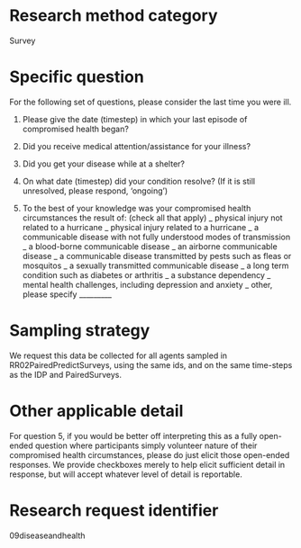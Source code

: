 ﻿# Research method category #
Survey


# Specific question #


For the following set of questions, please consider the last time you were ill.


1. Please give the date (timestep) in which your last episode of compromised health began?


2. Did you receive medical attention/assistance for your illness?


3. Did you get your disease while at a shelter?


4. On what date (timestep) did your condition resolve? (If it is still unresolved, please respond, ‘ongoing’)


5. To the best of your knowledge was your compromised health circumstances the result of: (check all that apply)
_ physical injury not related to a hurricane
_ physical injury related to a hurricane
_ a communicable disease with not fully understood modes of transmission
_ a blood-borne communicable disease
_ an airborne communicable disease
_ a communicable disease transmitted by pests such as fleas or mosquitos
_ a sexually transmitted communicable disease
_ a long term condition such as diabetes or arthritis
_ a substance dependency 
_ mental health challenges, including depression and anxiety 
_ other, please specify _________


# Sampling strategy #
We request this data be collected for all agents sampled in RR02PairedPredictSurveys, using the same ids, and on the same time-steps as the IDP and PairedSurveys.  


# Other applicable detail #
For question 5, if you would be better off interpreting this as a fully open-ended question where participants simply volunteer nature of their compromised health circumstances, please do just elicit those open-ended responses. We provide checkboxes merely to help elicit sufficient detail in response, but will accept whatever level of detail is reportable.


# Research request identifier #
09diseaseandhealth
